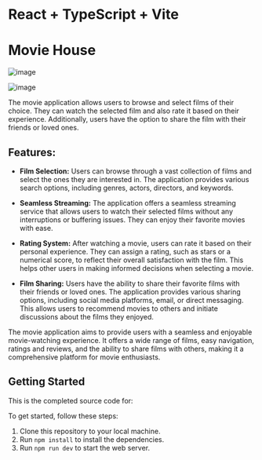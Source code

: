 # React + TypeScript + Vite

# Movie House

![image](https://github.com/MamvotaTake/movie-house/assets/79244628/83ff8d18-b26f-480a-ac82-891fae452738)

![image](https://github.com/MamvotaTake/movie-house/assets/79244628/81820d64-e6bb-4907-9b5e-98bbe56df713)




The movie application allows users to browse and select films of their choice. They can watch the selected film and also rate it based on their experience. Additionally, users have the option to share the film with their friends or loved ones.

## Features:

- **Film Selection:** Users can browse through a vast collection of films and select the ones they are interested in. The application provides various search options, including genres, actors, directors, and keywords.

- **Seamless Streaming:** The application offers a seamless streaming service that allows users to watch their selected films without any interruptions or buffering issues. They can enjoy their favorite movies with ease.

- **Rating System:** After watching a movie, users can rate it based on their personal experience. They can assign a rating, such as stars or a numerical score, to reflect their overall satisfaction with the film. This helps other users in making informed decisions when selecting a movie.

- **Film Sharing:** Users have the ability to share their favorite films with their friends or loved ones. The application provides various sharing options, including social media platforms, email, or direct messaging. This allows users to recommend movies to others and initiate discussions about the films they enjoyed.

The movie application aims to provide users with a seamless and enjoyable movie-watching experience. It offers a wide range of films, easy navigation, ratings and reviews, and the ability to share films with others, making it a comprehensive platform for movie enthusiasts.


## Getting Started

This is the completed source code for:

To get started, follow these steps:

1. Clone this repository to your local machine. 
2. Run `npm install` to install the dependencies.
3. Run `npm run dev` to start the web server. 

